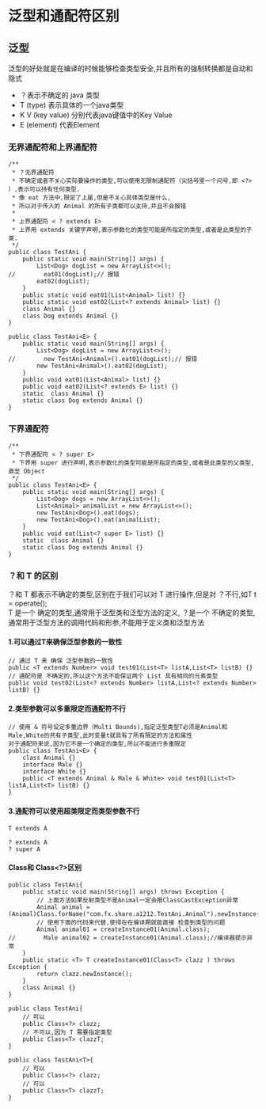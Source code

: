 # 泛型和通配符区别
## 泛型
泛型的好处就是在编译的时候能够检查类型安全,并且所有的强制转换都是自动和隐式  
+ ？表示不确定的 java 类型
+ T (type) 表示具体的一个java类型
+ K V (key value) 分别代表java键值中的Key Value
+ E (element) 代表Element

### 无界通配符和上界通配符
```
/**
 * ？无界通配符
 * 不确定或者不关心实际要操作的类型,可以使用无限制通配符（尖括号里一个问号,即 <?> ）,表示可以持有任何类型.
 * 像 eat 方法中,限定了上届,但是不关心具体类型是什么,
 * 所以对于传入的 Animal 的所有子类都可以支持,并且不会报错
 * 
 * 上界通配符 < ? extends E>
 * 上界用 extends 关键字声明,表示参数化的类型可能是所指定的类型,或者是此类型的子类.
 */
public class TestAni {
    public static void main(String[] args) {
        List<Dog> dogList = new ArrayList<>();
//        eat01(dogList);// 报错
        eat02(dogList);
    }
    public static void eat01(List<Animal> list) {}
    public static void eat02(List<? extends Animal> list) {}
    class Animal {}
    class Dog extends Animal {}
}
```
```
public class TestAni<E> {
    public static void main(String[] args) {
        List<Dog> dogList = new ArrayList<>();
//        new TestAni<Animal>().eat01(dogList);// 报错
        new TestAni<Animal>().eat02(dogList);
    }
    public void eat01(List<Animal> list) {}
    public void eat02(List<? extends E> list) {}
    static  class Animal {}
    static class Dog extends Animal {}
}
```

### 下界通配符
```
/**
 * 下界通配符 < ? super E>
 * 下界用 super 进行声明,表示参数化的类型可能是所指定的类型,或者是此类型的父类型,直至 Object
 */
public class TestAni<E> {
    public static void main(String[] args) {
        List<Dog> dogs = new ArrayList<>();
        List<Animal> animalList = new ArrayList<>();
        new TestAni<Dog>().eat(dogs);
        new TestAni<Dog>().eat(animalList);
    }
    public void eat(List<? super E> list) {}
    static  class Animal {}
    static class Dog extends Animal {}
}
```

### ？和 T 的区别
？和 T 都表示不确定的类型,区别在于我们可以对 T 进行操作,但是对 ？不行,如T t = operate();  
T 是一个 确定的类型,通常用于泛型类和泛型方法的定义, 
？是一个 不确定的类型,通常用于泛型方法的调用代码和形参,不能用于定义类和泛型方法  

#### 1.可以通过T来确保泛型参数的一致性
```
// 通过 T 来 确保 泛型参数的一致性
public <T extends Number> void test01(List<T> listA,List<T> listB) {}
// 通配符是 不确定的,所以这个方法不能保证两个 List 具有相同的元素类型
public void test02(List<? extends Number> listA,List<? extends Number> listB) {}
```

#### 2.类型参数可以多重限定而通配符不行
```
// 使用 & 符号设定多重边界（Multi Bounds),指定泛型类型T必须是Animal和Male,White的共有子类型,此时变量t就具有了所有限定的方法和属性
对于通配符来说,因为它不是一个确定的类型,所以不能进行多重限定
public class TestAni<E> {
    class Animal {}
    interface Male {}
    interface White {}
    public <T extends Animal & Male & White> void test01(List<T> listA,List<T> listB) {}
}
```

#### 3.通配符可以使用超类限定而类型参数不行
```
T extends A

? extends A
? super A
```

#### Class<T>和 Class<?>区别
```
public class TestAni{
    public static void main(String[] args) throws Exception {
        // 上面方法如果反射类型不是Animal一定会报ClassCastException异常
        Animal animal = (Animal)Class.forName("com.fx.share.a1212.TestAni.Animal").newInstance();
        // 使用下面的代码来代替,使得在在编译期就能直接 检查到类型的问题
        Animal animal01 = createInstance01(Animal.class);
//        Male animal02 = createInstance01(Animal.class);//编译器提示异常
    }
    public static <T> T createInstance01(Class<T> clazz ) throws Exception {
        return clazz.newInstance();
    }
    class Animal {}
}
```

```
public class TestAni{
    // 可以
    public Class<?> clazz;
    // 不可以,因为 T 需要指定类型
    public Class<T> clazzT;
}
```

```
public class TestAni<T>{
    // 可以
    public Class<?> clazz;
    // 可以
    public Class<T> clazzT;
}
```


















